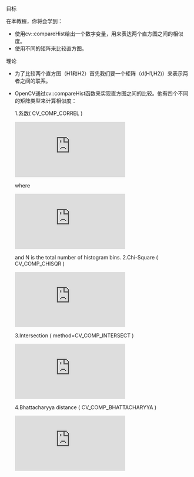 目标

在本教程，你将会学到：

* 使用cv::compareHist给出一个数字变量，用来表达两个直方图之间的相似度。
* 使用不同的矩阵来比较直方图。

理论

* 为了比较两个直方图（H1和H2）首先我们要一个矩阵（d(H1,H2)）来表示两者之间的联系。
* OpenCV通过cv::compareHist函数来实现直方图之间的比较。他有四个不同的矩阵类型来计算相似度：

    1.系数( CV_COMP_CORREL )

    ![](http://latex.codecogs.com/gif.latex?d%28H_1%2CH_2%29%20%3D%20%5Cfrac%7B%5Csum_I%20%28H_1%28I%29%20-%20%5Cbar%7BH_1%7D%29%20%28H_2%28I%29%20-%20%5Cbar%7BH_2%7D%29%7D%7B%5Csqrt%7B%5Csum_I%28H_1%28I%29%20-%20%5Cbar%7BH_1%7D%29%5E2%20%5Csum_I%28H_2%28I%29%20-%20%5Cbar%7BH_2%7D%29%5E2%7D%7D)

    where

    ![](http://latex.codecogs.com/gif.latex?%5Cbar%7BH_k%7D%20%3D%20%5Cfrac%7B1%7D%7BN%7D%20%5Csum%20_J%20H_k%28J%29)

    and N is the total number of histogram bins.
    2.Chi-Square ( CV_COMP_CHISQR )

    ![](http://latex.codecogs.com/gif.latex?d%28H_1%2CH_2%29%20%3D%20%5Csum%20_I%20%5Cfrac%7B%5Cleft%28H_1%28I%29-H_2%28I%29%5Cright%29%5E2%7D%7BH_1%28I%29%7D)

    3.Intersection ( method=CV_COMP_INTERSECT )

    ![](http://latex.codecogs.com/gif.latex?d%28H_1%2CH_2%29%20%3D%20%5Csum%20_I%20%5Cmin%20%28H_1%28I%29%2C%20H_2%28I%29%29)

    4.Bhattacharyya distance ( CV_COMP_BHATTACHARYYA )

    ![](http://latex.codecogs.com/gif.latex?d%28H_1%2CH_2%29%20%3D%20%5Csqrt%7B1%20-%20%5Cfrac%7B1%7D%7B%5Csqrt%7B%5Cbar%7BH_1%7D%20%5Cbar%7BH_2%7D%20N%5E2%7D%7D%20%5Csum_I%20%5Csqrt%7BH_1%28I%29%20%5Ccdot%20H_2%28I%29%7D%7D)